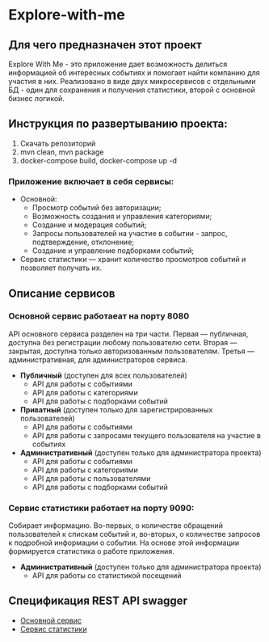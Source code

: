 # Explore-with-me

## Для чего предназначен этот проект
Explore With Me - это приложение дает возможность делиться информацией об интересных событиях и помогает найти компанию для участия в них. Реализовано в виде двух микросервисов с отдельными БД - один для сохранения и получения статистики, второй с основной бизнес логикой.

## Инструкция по развертыванию проекта:
1. Скачать репозиторий
2. mvn clean, mvn package
3. docker-compose build, docker-compose up -d

### Приложение включает в себя сервисы:
- Основной:
  - Просмотр событий без авторизации;
  - Возможность создания и управления категориями;
  - Создание и модерация событий;
  - Запросы пользователей на участие в событии - запрос, подтверждение, отклонение;
  - Создание и управление подборками событий;
- Сервис статистики — хранит количество просмотров событий и позволяет получать их.

## Описание сервисов
### Основной сервис работаеат на порту 8080
API основного сервиса разделен на три части. Первая — публичная, доступна без регистрации любому пользователю сети. Вторая — закрытая, доступна только авторизованным пользователям. Третья — административная, для администраторов сервиса. 

- **Публичный** (доступен для всех пользователей)
  - API для работы с событиями
  - API для работы с категориями
  - API для работы с подборками событий
- **Приватный** (доступен только для зарегистрированных пользователей)
  - API для работы с событиями
  - API для работы с запросами текущего пользователя на участие в событиях
- **Административный** (доступен только для администратора проекта)
  - API для работы с событиями
  - API для работы с категориями
  - API для работы с пользователями
  - API для работы с подборками событий
### Сервис статистики работает на порту 9090:
Собирает информацию. Во-первых, о количестве обращений пользователей к спискам событий и, во-вторых, о количестве запросов к подробной информации о событии. На основе этой информации формируется статистика о работе приложения.
- **Административный** (доступен только для администратора проекта)
  - API для работы со статистикой посещений
## Спецификация REST API swagger
- [Основной сервис](https://raw.githubusercontent.com/ArtsiomKavaleuski/explore-with-me-backend/refs/heads/main/ewm-main-service-spec.json)
- [Сервис статистики](https://raw.githubusercontent.com/ArtsiomKavaleuski/explore-with-me-backend/refs/heads/main/ewm-stats-service-spec.json)
